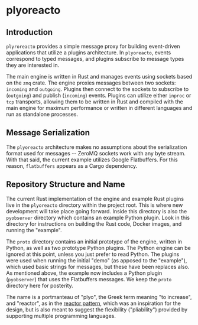 # plyoreacto

## Introduction
`plyroreacto` provides a simple message proxy for building event-driven applications that utilize a plugins architecture. In `plyoreacto`, events correspond to typed messages, and plugins subscribe to message types they are interested in. 

The main engine is written in Rust and manages events using sockets based on the `zmq` crate. The engine proxies messages between two sockets: `incoming` and `outgoing`. Plugins then connect to the
sockets to subscribe to (`outgoing`) and publish (`incoming`) events. Plugins can utilize either 
`inproc` or `tcp` transports, allowing them to be written in Rust and compiled with the main 
engine for maximum performance or written in different languages and run as standalone processes.


## Message Serialization

The `plyoreacto` architecture makes no assumptions about the serialization format used for messages --
ZeroMQ sockets work with any byte stream. With that said, the current example utilizes Google 
Flatbuffers. For this reason, `flatbuffers` appears as a Cargo dependency. 


## Repository Structure and Name

The current Rust implementation of the engine and example Rust plugins live in the `plyoreacto` directory within the project root. This is where new development will take place going forward. Inside this directory is also the
`pyobserver` directory which contains an example Python plugin. 
Look in this directory for instructions on building the Rust code, Docker images, and running the "example". 

The `proto` directory contains an initial prototype of the engine, written in Python, as well as two prototype Python plugins. The Python engine can be ignored at this point, unless you just prefer to read Python. The 
plugins were used when running the initial "demo" (as apposed to the "example"), which used basic strings 
for messages, but these have been replaces also. As mentioned above, the example now includes a Python 
plugin (`pyobserver`) that uses the Flatbuffers messages. We keep the `proto` directory here for 
posterity. 

The name is a portmanteau of "plyo", the Greek term meaning "to increase", and
"reactor", as in the [reactor pattern](https://en.wikipedia.org/wiki/Reactor_pattern), which was an inspiration for the design, but is also meant to suggest the flexibility ("pliability") provided by supporting multiple programming languages.
